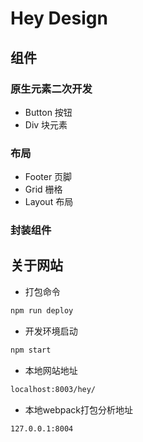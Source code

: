 # Hey Design

## 组件

### 原生元素二次开发

- Button 按钮
- Div 块元素

### 布局

- Footer 页脚
- Grid 栅格
- Layout 布局

### 封装组件

## 关于网站

- 打包命令

```bash
npm run deploy
```

- 开发环境启动

```bash
npm start
```

- 本地网站地址

```bash
localhost:8003/hey/
```

- 本地webpack打包分析地址

```bash
127.0.0.1:8004
```
